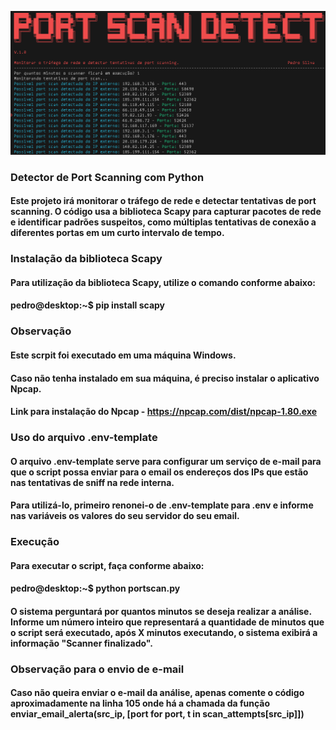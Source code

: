 ![Logo](https://github.com/pedrossjr/portscan-detect/blob/main/my-app/img/portscan.png)

### Detector de Port Scanning com Python

#### Este projeto irá monitorar o tráfego de rede e detectar tentativas de port scanning. O código usa a biblioteca Scapy para capturar pacotes de rede e identificar padrões suspeitos, como múltiplas tentativas de conexão a diferentes portas em um curto intervalo de tempo.

### Instalação da biblioteca Scapy

#### Para utilização da biblioteca Scapy, utilize o comando conforme abaixo:

#### pedro@desktop:~$ pip install scapy

### Observação

#### Este scrpit foi executado em uma máquina Windows. 
#### Caso não tenha instalado em sua máquina, é preciso instalar o aplicativo Npcap.
#### Link para instalação do Npcap - https://npcap.com/dist/npcap-1.80.exe

### Uso do arquivo .env-template

#### O arquivo .env-template serve para configurar um serviço de e-mail para que o script possa enviar para o email os endereços dos IPs que estão nas tentativas de sniff na rede interna.

#### Para utilizá-lo, primeiro renonei-o de .env-template para .env e informe nas variáveis os valores do seu servidor do seu email.

### Execução

#### Para executar o script, faça conforme abaixo:

#### pedro@desktop:~$ python portscan.py

#### O sistema perguntará por quantos minutos se deseja realizar a análise. Informe um número inteiro que representará a quantidade de minutos que o script será executado, após X minutos executando, o sistema exibirá a informação "Scanner finalizado".

### Observação para o envio de e-mail

#### Caso não queira enviar o e-mail da análise, apenas comente o código aproximadamente na linha 105 onde há a chamada da função enviar_email_alerta(src_ip, [port for port, t in scan_attempts[src_ip]])